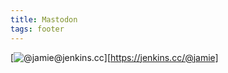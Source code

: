 ```yaml
---
title: Mastodon
tags: footer
---
```

[![@jamie@jenkins.cc](/images/mastodon.svg)][https://jenkins.cc/@jamie]
